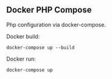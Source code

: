 ## Docker PHP Compose

Php configuration via docker-compose.

Docker build:
```
docker-compose up --build
```

Docker run:

```
docker-compose up
```
